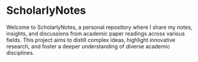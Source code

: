 # ScholarlyNotes

Welcome to ScholarlyNotes, a personal repository where I share my notes, insights, and discussions from academic paper readings across various fields. This project aims to distill complex ideas, highlight innovative research, and foster a deeper understanding of diverse academic disciplines.
